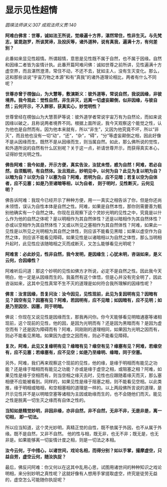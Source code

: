 # 显示见性超情
_圆瑛法师讲义:307 成观法师义贯:140_

**阿难白佛言：世尊，诚如法王所说，觉缘遍十方界，湛然常住，性非生灭。与先梵志，娑毘迦罗，所谈冥谛，及投灰等，诸外道种，说有真我，遍满十方，有何差别？**

此番如来显见性超情。所谓超情，意思是见性既不属于自然，也不属于因缘。自然和因缘二者皆为妄情计执。此番开篇阿难问佛：诚如世尊之前所讲，见性遍满十方虚空界，而且湛然澄清，常住不动，不还不去，犹如主人，没有生灭变化。那么，这和那些谈说“宇宙万物之本源”和有“真我”的诸外道理论相比，两者有什么不同呢？

**世尊亦曾于楞伽山，为大慧等，敷演斯义：彼外道等，常说自然，我说因缘，非彼境界。我今观此：觉性自然，非生非灭，远离一切虚妄颠倒，似非因缘，与彼自然；云何开示，不入群邪，获真实心，妙觉明性？**

世尊曾经在楞伽山为大慧菩萨等说：彼外道学者常说宇宙万有为自然论，而如来说因缘以破之，且称说两者境界不同。根据上面所说，我今天观察这个能觉之性，认为他也是自然而有。因为他本来就有，所以“非生”，又因为他究竟不坏，所以“非灭”，而且他也没有一切“动”，“还”，“杂”，“碍”，“分”等虚妄颠倒之相，因此好像不是从因缘而生。既然不是从因缘而生，则当属自然。如此，那么佛所说的觉性，和外道所说的自然有什么区别呢？关于这一点，祈请世尊开示，而获得真实本心，证得妙觉光明之性。

**佛告阿难：我今如是，开示方便，真实告汝，汝犹未悟，惑为自然！阿难，若必自然，自须甄明，有自然体。汝且观此，妙明见中，以何为自？此见为复以明为自？以暗为自？以空为自？以塞为自？阿难，若明为自，应不见暗；若复以空为自体者，应不见塞；如是乃至诸暗等相，以为自者， 则于明时，见性断灭，云何见明？**

佛告诉阿难：我现今已经开示了种种方便，用一一真实之相告诉了你，但是你还尚未领悟，误认为自性本体是自然之性。阿难，如果是自然本性，那你则需要善为甄别他确实有一个自然之体。你现在且观察下这个灵妙光明的见性之中，究竟是以什么作为他的自然之体呢？是以明相作为其自然体性？还是以暗相作为其自然体性？亦或以空相作为其自然体性？又或以所见之塞相作为其自然体性？阿难，如果此一见性是以所见之光明相为其自然之体性，则应该不能看见黑暗；如果以虚空作为自然之体，则应该不能看见障碍。如果见性是以诸暗相以为自然之体性，那么当明相升起时，此见性应该随暗相之灭而成断灭，又怎么能够看见光明呢？

**阿难言：必此妙见，性非自然，我今发明，是因缘生；心犹未明，咨诣如来，是义云何，合因缘性？**

阿难听后问道：那这个妙明的见性如佛方才所说，必定不是自然之性。因此我今天明白，他一定是从因缘而生的。我虽然有这个体悟，但是心并没有完全明了，因此
咨诣如来，这其中见性真常不生不灭的道理是如何符合我所理解的因缘性呢？

**佛言：汝言因缘，吾复问汝：汝今因见，见性现前，此见为复因明有见？因暗有见？因空有见？因塞有见？阿难，若因明有，应不见暗；如因暗有，应不见明；如是乃至因空、因塞，同于明暗。**

佛说：你现在又说见性是因缘而生，那我再问你。你今天能够看见明暗通塞等诸相现前，这个现前的见性，他的因，是因为光明而有？还是因为黑暗而有？是因为虚空而有？还是因为障碍而有？阿难，同刚刚的道理相同，如果因为光明之因而有，则必不能看见黑暗。如果因为虚空之因而有，则必不能看见障碍。

**复次，阿难，此见又复缘明有见？缘暗有见？缘空有见？缘塞有见？阿难，若缘空有，应不见塞；若缘塞有，应不见空；如是乃至缘明、缘暗，同于空塞。**

另外，阿难，我们再来观察这个现前的见性，他的缘，是缘于明相而有能见之功能？还是缘于暗相而有能见之功能？亦或是缘于虚空之相，或阻塞之相？阿难，如果见性是缘于空相而有，则当空相之缘灭去时，见性也应跟随着缘灭而灭，那么塞相便不应能被看到。同样的，如果见性是缘于阻塞之相，则不能看见空相。以此类推，缘于明相或暗相，和空相塞相的道理是一样的。以上两段佛所言说的道理，是开示见性并不是以明暗空塞等诸相为主因或助缘而生的，也不会随他们而灭。能见之性是脱离一切生灭之缘而有自体之性的。

**当知如是精觉妙明，非因非缘，亦非自然，非不自然，无非不非，无是非是，离一切相， 即一切法。**

所以应当知道，这个灵光妙明，真精正觉的自性，既不依属于外因，也不从属于外缘。既不是自然，又非不自然。 他的性与相，既无非，也无不非；既无是，也无非是。如果能够离一切妄情计度之相，则是一切法之本相。

**汝今云何，于中措心，以诸世间，戏论名相，而得分别？如以手掌，撮摩虚空，只益自劳，虚空云何，随汝执捉？**

最后，佛反问阿难：你又何以在这其中乱用心思，试图用诸世间的种种知识之戏论明相，来分别妙明之真性呢？这就好像有人想用手掌搓取虚空，终究是徒劳无益的，虚空怎么可能随你执捉呢？

